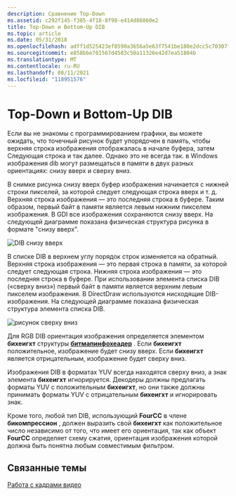 ```yaml
---
description: Сравнение Top-Down
ms.assetid: c292f145-f385-4f18-8f98-e414d86860e2
title: Top-Down и Bottom-Up DIB
ms.topic: article
ms.date: 05/31/2018
ms.openlocfilehash: adff1d525423ef8590a3656a5e63f7541be180e2dcc5c70307f93298eb9ce991
ms.sourcegitcommit: e858bbe701567d4583c50a11326e42d7ea51804b
ms.translationtype: MT
ms.contentlocale: ru-RU
ms.lasthandoff: 08/11/2021
ms.locfileid: "118951576"
---
```

# <a name="top-down-vs-bottom-up-dibs"></a>Top-Down и Bottom-Up DIB

Если вы не знакомы с программированием графики, вы можете ожидать, что точечный рисунок будет упорядочен в память, чтобы верхняя строка изображения отображалась в начале буфера, затем Следующая строка и так далее. Однако это не всегда так. в Windows изображения dib могут размещаться в памяти в двух разных ориентациях: снизу вверх и сверху вниз.

В снимке рисунка снизу вверх буфер изображения начинается с нижней строки пикселей, за которой следует следующая строка вверх и т. д. Верхняя строка изображения — это последняя строка в буфере. Таким образом, первый байт в памяти является левым нижним пикселем изображения. В GDI все изображения сохраняются снизу вверх. На следующей диаграмме показана физическая структура рисунка в формате "снизу вверх".

![DIB снизу вверх](images/pixel-layout-bottomup.png)

В списке DIB в верхнем углу порядок строк изменяется на обратный. Верхняя строка изображения — это первая строка в памяти, за которой следует следующая строка. Нижняя строка изображения — это последняя строка в буфере. При использовании элемента списка DIB («сверху вниз») первый байт в памяти является верхним левым пикселем изображения. В DirectDraw используются нисходящие DIB-изображения. На следующей диаграмме показана физическая структура элемента списка DIB.

![рисунок сверху вниз](images/pixel-layout-topdown.png)

Для RGB DIB ориентация изображения определяется элементом **бихеигхт** структуры [**битмапинфохеадер**](/windows/win32/api/wingdi/ns-wingdi-bitmapinfoheader) . Если **бихеигхт** положительное, изображение будет снизу вверх. Если **бихеигхт** является отрицательным, изображение будет сверху вниз.

Изображения DIB в форматах YUV всегда находятся сверху вниз, а знак элемента **бихеигхт** игнорируется. Декодеры должны предлагать форматы YUV с положительным **бихеигхт**, но они также должны принимать форматы YUV с отрицательным **бихеигхт** и игнорировать знак.

Кроме того, любой тип DIB, использующий **FourCC** в члене **бикомпрессион** , должен выразить свой **бихеигхт** как положительное число независимо от того, что имеет его ориентация, так как объект **FourCC** определяет схему сжатия, ориентация изображения которой должна быть понятна любым совместимым фильтром.

## <a name="related-topics"></a>Связанные темы

<dl> <dt>

[Работа с кадрами видео](working-with-video-frames.md)
</dt> </dl>

 

 



